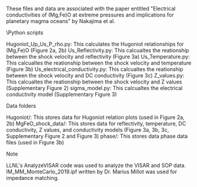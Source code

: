 
These files and data are associated with the paper entitled "Electrical conductivities of (Mg,Fe)O at extreme pressures and implications for planetary magma oceans" by Nakajima et al.

\\Python scripts

Hugoniot_Up_Us_P_rho.py: This calculates the Hugoniot relationships for (Mg,Fe)O (Figure 2a, 2b)
Us_Reflectivity.py: This calcualtes the reationship between the shock velocity and reflectivity (Figure 3a)
Us_Temperature.py: This calcualtes the reationship between the shock velocity and temperature (Figure 3b)
Us_electrical_conductivity.py: This calcualtes the reationship between the shock velocity and DC conductivity (Figure 3c)
Z_values.py: This calcualtes the reationship between the shock velocity and Z values (Supplementary Figure 2)
sigma_model.py: This calcualtes the electrical conductivity model (Supplementary Figure 3)

Data folders

Hugoniot/: This stores data for Hugoniot relation plots (used in Figure 2a, 2b)
MgFeO_shock_data/: This stores data for reflectivity, temperature, DC conductivity, Z values, and conductivity models (Figure 3a, 3b, 3c, Supplementary Figure 2 and Figure 3)
phase/: This stores data phase data files (used in Figure 3b)

Note

LLNL's AnalyzeVISAR code was used to analyze the VISAR and SOP data.
IM_MM_MonteCarlo_2019.ipf written by Dr. Marius Millot was used for impedance matching.

